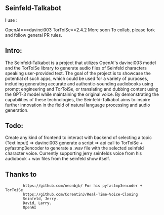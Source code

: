 
## Seinfeld-Talkabot


I use :

OpenAI===davinci003
TorToiSe==2.4.2
More soon
To collab, please fork and follow general PR rules.
 
## Intro:
The Seinfeld-Talkabot is a project that utilizes OpenAI's davinci003 model and the TorToiSe library to generate audio files of Seinfeld characters speaking user-provided text. The goal of the project is to showcase the potential of such apps, which could be used for a variety of purposes, including generating accurate and authentic-sounding audiobooks using prompt engineering and TorToiSe, or translating and dubbing content using the GPT-3 model while maintaining the original voice. By demonstrating the capabilities of these technologies, the Seinfeld-Talkabot aims to inspire further innovation in the field of natural language processing and audio generation.


## Todo:
Create any kind of frontend to interact with backend of selecting a topic (Text input) => davinci003 generate a script => api call to TorToiSe + pyfastmp3encoder to generate a .wav file with the selected seinfeld character voice. Currently supporting jerry seinfelds voice from his audiobook + wav files from the seinfeld show itself.

## Thanks to
            https://github.com/neonbjb/ For his pyfastmp3encoder + TorToiSe
            https://github.com/CorentinJ/Real-Time-Voice-Cloning
            Seinfeld, Jerry.
            David, Larry.
            OpenAI
